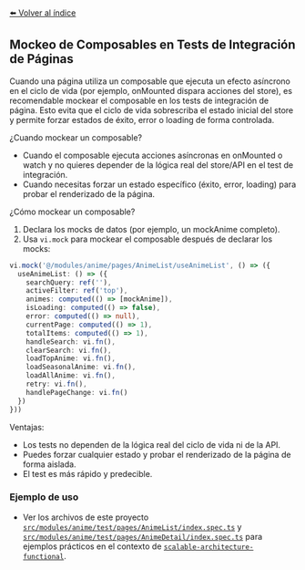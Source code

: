 [⬅️ Volver al índice](./README.md)

## Mockeo de Composables en Tests de Integración de Páginas

Cuando una página utiliza un composable que ejecuta un efecto asíncrono en el ciclo de vida (por ejemplo, onMounted dispara acciones del store), es recomendable mockear el composable en los tests de integración de página. Esto evita que el ciclo de vida sobrescriba el estado inicial del store y permite forzar estados de éxito, error o loading de forma controlada.

¿Cuando mockear un composable?
- Cuando el composable ejecuta acciones asíncronas en onMounted o watch y no quieres depender de la lógica real del store/API en el test de integración.
- Cuando necesitas forzar un estado específico (éxito, error, loading) para probar el renderizado de la página.

¿Cómo mockear un composable?
1. Declara los mocks de datos (por ejemplo, un mockAnime completo).
2. Usa `vi.mock` para mockear el composable después de declarar los mocks:

```typescript
vi.mock('@/modules/anime/pages/AnimeList/useAnimeList', () => ({
  useAnimeList: () => ({
    searchQuery: ref(''),
    activeFilter: ref('top'),
    animes: computed(() => [mockAnime]),
    isLoading: computed(() => false),
    error: computed(() => null),
    currentPage: computed(() => 1),
    totalItems: computed(() => 1),
    handleSearch: vi.fn(),
    clearSearch: vi.fn(),
    loadTopAnime: vi.fn(),
    loadSeasonalAnime: vi.fn(),
    loadAllAnime: vi.fn(),
    retry: vi.fn(),
    handlePageChange: vi.fn()
  })
}))
```

Ventajas:
- Los tests no dependen de la lógica real del ciclo de vida ni de la API.
- Puedes forzar cualquier estado y probar el renderizado de la página de forma aislada.
- El test es más rápido y predecible.

### Ejemplo de uso

- Ver los archivos de este proyecto [`src/modules/anime/test/pages/AnimeList/index.spec.ts`](https://github.com/andercard/scalable-architecture-functional/blob/main/src/modules/anime/test/pages/AnimeList/index.spec.ts) y [`src/modules/anime/test/pages/AnimeDetail/index.spec.ts`](https://github.com/andercard/scalable-architecture-functional/blob/main/src/modules/anime/test/pages/AnimeDetail/index.spec.ts) para ejemplos prácticos en el contexto de [`scalable-architecture-functional`](https://github.com/andercard/scalable-architecture-functional). 